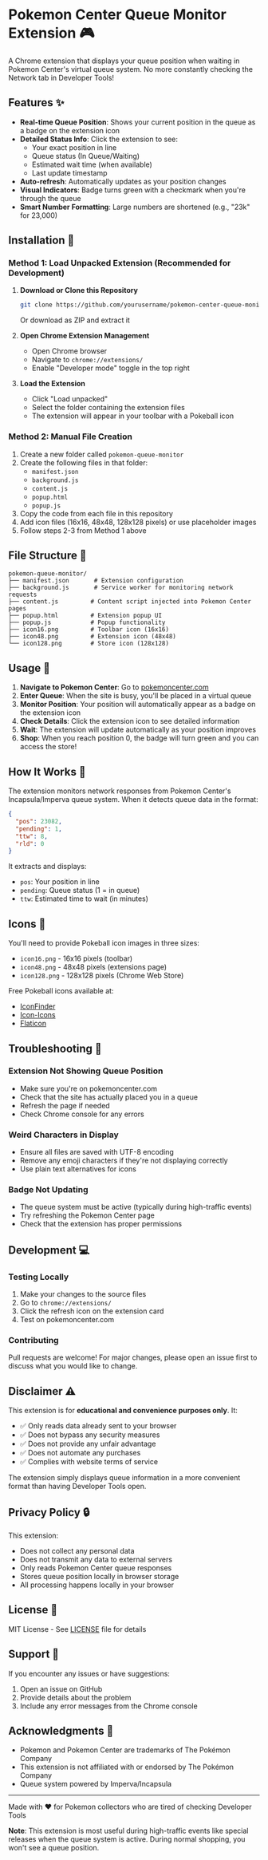 # Pokemon Center Queue Monitor Extension 🎮

A Chrome extension that displays your queue position when waiting in Pokemon Center's virtual queue system. No more constantly checking the Network tab in Developer Tools!

## Features ✨

- **Real-time Queue Position**: Shows your current position in the queue as a badge on the extension icon
- **Detailed Status Info**: Click the extension to see:
  - Your exact position in line
  - Queue status (In Queue/Waiting)
  - Estimated wait time (when available)
  - Last update timestamp
- **Auto-refresh**: Automatically updates as your position changes
- **Visual Indicators**: Badge turns green with a checkmark when you're through the queue
- **Smart Number Formatting**: Large numbers are shortened (e.g., "23k" for 23,000)

## Installation 🚀

### Method 1: Load Unpacked Extension (Recommended for Development)

1. **Download or Clone this Repository**
   ```bash
   git clone https://github.com/yourusername/pokemon-center-queue-monitor.git
   ```
   Or download as ZIP and extract it

2. **Open Chrome Extension Management**
   - Open Chrome browser
   - Navigate to `chrome://extensions/`
   - Enable "Developer mode" toggle in the top right

3. **Load the Extension**
   - Click "Load unpacked"
   - Select the folder containing the extension files
   - The extension will appear in your toolbar with a Pokeball icon

### Method 2: Manual File Creation

1. Create a new folder called `pokemon-queue-monitor`
2. Create the following files in that folder:
   - `manifest.json`
   - `background.js`
   - `content.js`
   - `popup.html`
   - `popup.js`
3. Copy the code from each file in this repository
4. Add icon files (16x16, 48x48, 128x128 pixels) or use placeholder images
5. Follow steps 2-3 from Method 1 above

## File Structure 📁

```
pokemon-queue-monitor/
├── manifest.json       # Extension configuration
├── background.js       # Service worker for monitoring network requests
├── content.js         # Content script injected into Pokemon Center pages
├── popup.html         # Extension popup UI
├── popup.js           # Popup functionality
├── icon16.png         # Toolbar icon (16x16)
├── icon48.png         # Extension icon (48x48)
└── icon128.png        # Store icon (128x128)
```

## Usage 📖

1. **Navigate to Pokemon Center**: Go to [pokemoncenter.com](https://www.pokemoncenter.com)
2. **Enter Queue**: When the site is busy, you'll be placed in a virtual queue
3. **Monitor Position**: Your position will automatically appear as a badge on the extension icon
4. **Check Details**: Click the extension icon to see detailed information
5. **Wait**: The extension will update automatically as your position improves
6. **Shop**: When you reach position 0, the badge will turn green and you can access the store!

## How It Works 🔧

The extension monitors network responses from Pokemon Center's Incapsula/Imperva queue system. When it detects queue data in the format:

```json
{
  "pos": 23082,
  "pending": 1,
  "ttw": 8,
  "rld": 0
}
```

It extracts and displays:
- `pos`: Your position in line
- `pending`: Queue status (1 = in queue)
- `ttw`: Estimated time to wait (in minutes)

## Icons 🎨

You'll need to provide Pokeball icon images in three sizes:
- `icon16.png` - 16x16 pixels (toolbar)
- `icon48.png` - 48x48 pixels (extensions page)
- `icon128.png` - 128x128 pixels (Chrome Web Store)

Free Pokeball icons available at:
- [IconFinder](https://www.iconfinder.com/search?q=pokeball)
- [Icon-Icons](https://icon-icons.com/search/icons/?filtro=pokeball)
- [Flaticon](https://www.flaticon.com/search?word=pokeball)

## Troubleshooting 🔨

### Extension Not Showing Queue Position
- Make sure you're on pokemoncenter.com
- Check that the site has actually placed you in a queue
- Refresh the page if needed
- Check Chrome console for any errors

### Weird Characters in Display
- Ensure all files are saved with UTF-8 encoding
- Remove any emoji characters if they're not displaying correctly
- Use plain text alternatives for icons

### Badge Not Updating
- The queue system must be active (typically during high-traffic events)
- Try refreshing the Pokemon Center page
- Check that the extension has proper permissions

## Development 💻

### Testing Locally
1. Make your changes to the source files
2. Go to `chrome://extensions/`
3. Click the refresh icon on the extension card
4. Test on pokemoncenter.com

### Contributing
Pull requests are welcome! For major changes, please open an issue first to discuss what you would like to change.

## Disclaimer ⚠️

This extension is for **educational and convenience purposes only**. It:
- ✅ Only reads data already sent to your browser
- ✅ Does not bypass any security measures
- ✅ Does not provide any unfair advantage
- ✅ Does not automate any purchases
- ✅ Complies with website terms of service

The extension simply displays queue information in a more convenient format than having Developer Tools open.

## Privacy Policy 🔒

This extension:
- Does not collect any personal data
- Does not transmit any data to external servers
- Only reads Pokemon Center queue responses
- Stores queue position locally in browser storage
- All processing happens locally in your browser

## License 📄

MIT License - See [LICENSE](LICENSE) file for details

## Support 💬

If you encounter any issues or have suggestions:
1. Open an issue on GitHub
2. Provide details about the problem
3. Include any error messages from the Chrome console

## Acknowledgments 🙏

- Pokemon and Pokemon Center are trademarks of The Pokémon Company
- This extension is not affiliated with or endorsed by The Pokémon Company
- Queue system powered by Imperva/Incapsula

---

Made with ❤️ for Pokemon collectors who are tired of checking Developer Tools

**Note**: This extension is most useful during high-traffic events like special releases when the queue system is active. During normal shopping, you won't see a queue position.

